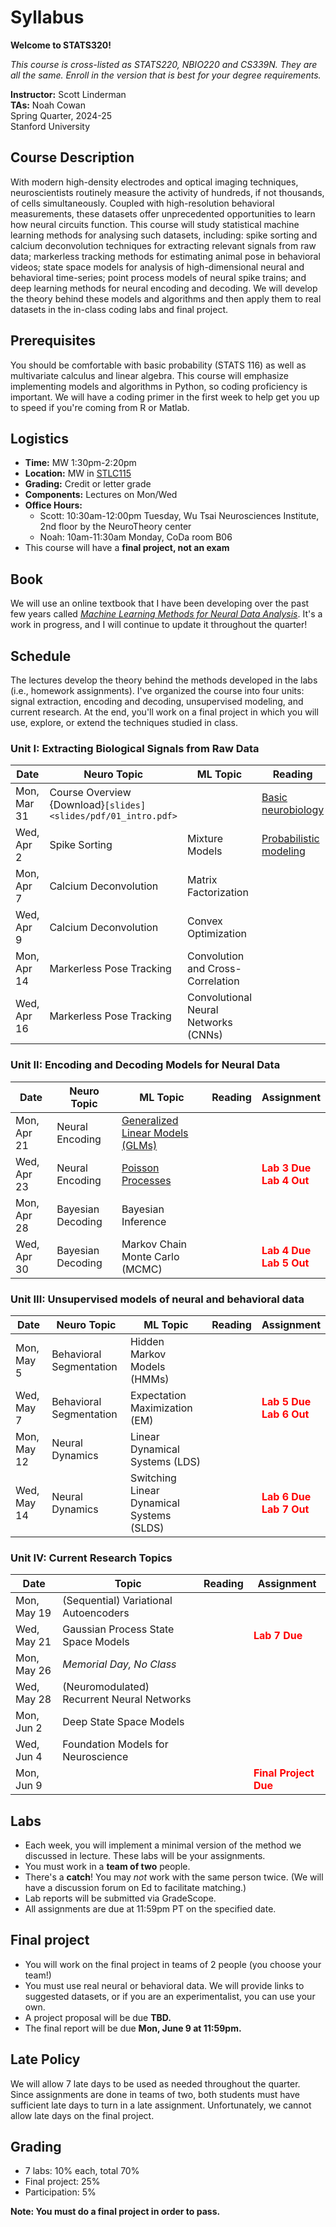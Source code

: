 # Syllabus

**Welcome to STATS320!**

_This course is cross-listed as STATS220, NBIO220 and CS339N. They are all the same. Enroll in the version that is best for your degree requirements._

**Instructor:** Scott Linderman <br>
**TAs:** Noah Cowan <br>
Spring Quarter, 2024-25 <br>
Stanford University

## Course Description
With modern high-density electrodes and optical imaging techniques, neuroscientists routinely measure the activity of hundreds, if not thousands, of cells simultaneously.  Coupled with high-resolution behavioral measurements, these datasets offer unprecedented opportunities to learn how neural circuits function.  This course will study statistical machine learning methods for analysing such datasets, including: spike sorting and calcium deconvolution techniques for extracting relevant signals from raw data; markerless tracking methods for estimating animal pose in behavioral videos; state space models for analysis of high-dimensional neural and behavioral time-series; point process models of neural spike trains; and deep learning methods for neural encoding and decoding. We will develop the theory behind these models and algorithms and then apply them to real datasets in the in-class coding labs and final project.

## Prerequisites
You should be comfortable with basic probability (STATS 116) as well as multivariate calculus and linear algebra. This course will emphasize implementing models and algorithms in Python, so coding proficiency is important. We will have a coding primer in the first week to help get you up to speed if you're coming from R or Matlab.

## Logistics
- **Time:** MW 1:30pm-2:20pm
- **Location:** MW in [STLC115](http://campus-map.stanford.edu/?srch=STLC115)
- **Grading:** Credit or letter grade
- **Components:** Lectures on Mon/Wed
- **Office Hours:**
    - Scott: 10:30am-12:00pm Tuesday, Wu Tsai Neurosciences Institute, 2nd floor by the NeuroTheory center
    - Noah: 10am-11:30am Monday, CoDa room B06
- This course will have a **final project, not an exam**

## Book
We will use an online textbook that I have been developing over the past few years called [_Machine Learning Methods for Neural Data Analysis_](https://slinderman.github.io/ml4nd/). It's a work in progress, and I will continue to update it throughout the quarter!

## Schedule
The lectures develop the theory behind the methods developed in the labs (i.e., homework assignments). I've organized the course into four units: signal extraction, encoding and decoding, unsupervised modeling, and current research. At the end, you'll work on a final project in which you will use, explore, or extend the techniques studied in class.

### Unit I: Extracting Biological Signals from Raw Data

| Date        | Neuro Topic | ML Topic | Reading | Assignment |
| ----------- | ------------------ | -------- | ------- | ---------- |
| Mon, Mar 31 | Course Overview {Download}`[slides]<slides/pdf/01_intro.pdf>` | | [Basic neurobiology](https://slinderman.github.io/ml4nd/chapters/03_neurobio.html) |
| Wed, Apr 2  | Spike Sorting | Mixture Models | [Probabilistic modeling](https://slinderman.github.io/ml4nd/chapters/02_probabilistic_modeling.html) | <span style="color:red">**Lab 1 Out**</span> | 
| Mon, Apr 7  | Calcium Deconvolution | Matrix Factorization | | | 
| Wed, Apr 9  | Calcium Deconvolution | Convex Optimization  | | <span style="color:red">**Lab 1 Due** <br> **Lab 2 Out**</span> |
| Mon, Apr 14 | Markerless Pose Tracking | Convolution and Cross-Correlation | | |
| Wed, Apr 16 | Markerless Pose Tracking | Convolutional Neural Networks (CNNs) | | <span style="color:red">**Lab 2 Due** <br> **Lab 3 Out**</span> |

### Unit II: Encoding and Decoding Models for Neural Data

| Date        | Neuro Topic | ML Topic | Reading | Assignment |
| ----------- | ------------------ | -------- | ------- | ---------- |
| Mon, Apr 21 | Neural Encoding | [Generalized Linear Models (GLMs)]() | |  |
| Wed, Apr 23 | Neural Encoding | [Poisson Processes]() | | <span style="color:red">**Lab 3 Due** <br> **Lab 4 Out**</span> |
| Mon, Apr 28 | Bayesian Decoding | Bayesian Inference | | |
| Wed, Apr 30 | Bayesian Decoding | Markov Chain Monte Carlo (MCMC) | | <span style="color:red">**Lab 4 Due** <br> **Lab 5 Out**</span> |

### Unit III: Unsupervised models of neural and behavioral data

| Date        | Neuro Topic | ML Topic | Reading | Assignment |
| ----------- | ------------------ | -------- | ------- | ---------- |
| Mon, May 5  | Behavioral Segmentation | Hidden Markov Models (HMMs) | | |
| Wed, May 7  | Behavioral Segmentation | Expectation Maximization (EM) | | <span style="color:red">**Lab 5 Due** <br> **Lab 6 Out**</span> |
| Mon, May 12 | Neural Dynamics | Linear Dynamical Systems (LDS) | | | 
| Wed, May 14 | Neural Dynamics | Switching Linear Dynamical Systems (SLDS) | | <span style="color:red">**Lab 6 Due** <br> **Lab 7 Out**</span> |

### Unit IV: Current Research Topics

| Date        | Topic | Reading | Assignment |
| ----------- | ----- | ------- | ---------- |
| Mon, May 19 | (Sequential) Variational Autoencoders | | | 
| Wed, May 21 | Gaussian Process State Space Models | | <span style="color:red">**Lab 7 Due**</span> |
| Mon, May 26 | _Memorial Day, No Class_ | | | | 
| Wed, May 28 | (Neuromodulated) Recurrent Neural Networks | | |
| Mon, Jun 2  | Deep State Space Models | | |
| Wed, Jun 4  | Foundation Models for Neuroscience| | |
| Mon, Jun 9  | | | <span style="color:red">**Final Project Due**</span> |

## Labs
- Each week, you will implement a minimal version of the method we discussed in lecture. These labs will be your assignments.
- You must work in a **team of two** people. 
- There's a **catch**! You may _not_ work with the same person twice. (We will have a discussion forum on Ed to facilitate matching.)
- Lab reports will be submitted via GradeScope.
- All assignments are due at 11:59pm PT on the specified date.

## Final project

- You will work on the final project in teams of 2 people (you choose your team!)
- You must use real neural or behavioral data. We will provide links to suggested datasets, or if you are an experimentalist, you can use your own.
- A project proposal will be due **TBD.**
- The final report will be due **Mon, June 9 at 11:59pm.**

## Late Policy
We will allow 7 late days to be used as needed throughout the quarter. Since assignments are done in teams of two, both students must have sufficient late days to turn in a late assignment. Unfortunately, we cannot allow late days on the final project.

## Grading
- 7 labs: 10% each, total 70%
- Final project: 25%
- Participation: 5%

**Note: You must do a final project in order to pass.**
